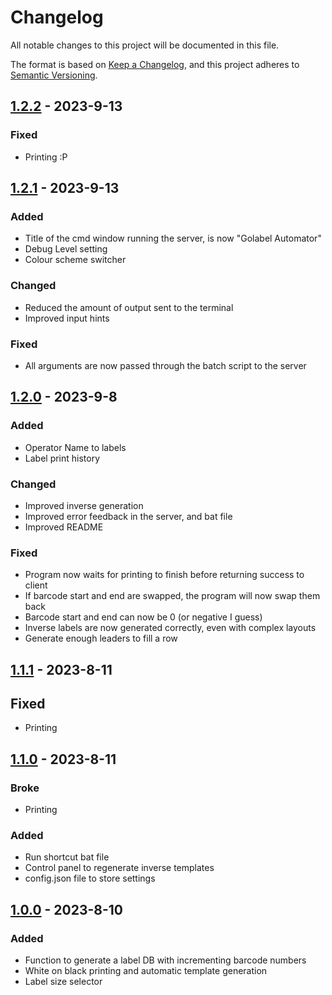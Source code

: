 # Changelog

All notable changes to this project will be documented in this file.

The format is based on [Keep a Changelog](https://keepachangelog.com/en/1.0.0/),
and this project adheres to [Semantic Versioning](https://semver.org/spec/v2.0.0.html).

## [1.2.2] - 2023-9-13

### Fixed

- Printing :P

## [1.2.1] - 2023-9-13

### Added

- Title of the cmd window running the server, is now "Golabel Automator"
- Debug Level setting
- Colour scheme switcher

### Changed

- Reduced the amount of output sent to the terminal
- Improved input hints

### Fixed

- All arguments are now passed through the batch script to the server

## [1.2.0] - 2023-9-8

### Added

- Operator Name to labels
- Label print history

### Changed

- Improved inverse generation
- Improved error feedback in the server, and bat file
- Improved README

### Fixed

- Program now waits for printing to finish before returning success to client
- If barcode start and end are swapped, the program will now swap them back
- Barcode start and end can now be 0 (or negative I guess)
- Inverse labels are now generated correctly, even with complex layouts
- Generate enough leaders to fill a row

## [1.1.1] - 2023-8-11

## Fixed

- Printing

## [1.1.0] - 2023-8-11

### Broke

- Printing

### Added

- Run shortcut bat file
- Control panel to regenerate inverse templates
- config.json file to store settings

## [1.0.0] - 2023-8-10

### Added

- Function to generate a label DB with incrementing barcode numbers
- White on black printing and automatic template generation
- Label size selector

[unreleased]: https://github.com/non-bin/GoLabel-Automator
[1.2.2]: https://github.com/non-bin/GoLabel-Automator/releases/tag/v1.2.2
[1.2.1]: https://github.com/non-bin/GoLabel-Automator/releases/tag/v1.2.1
[1.2.0]: https://github.com/non-bin/GoLabel-Automator/releases/tag/v1.2.0
[1.1.1]: https://github.com/non-bin/GoLabel-Automator/releases/tag/v1.1.1
[1.1.0]: https://github.com/non-bin/GoLabel-Automator/releases/tag/v1.1.0
[1.0.0]: https://github.com/non-bin/GoLabel-Automator/releases/tag/v1.0.0
